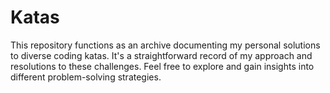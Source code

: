 # Katas

This repository functions as an archive documenting my personal solutions to diverse coding katas.
It's a straightforward record of my approach and resolutions to these challenges.
Feel free to explore and gain insights into different problem-solving strategies.
